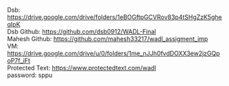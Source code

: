 Dsb: https://drive.google.com/drive/folders/1eBOGftpGCVRov83p4tSHgZzK5gheqIpK </br>
Dsb Github: https://github.com/dsb0912/WADL-Final </br>
Mahesh Github: https://github.com/mahesh33217/wadl_assigment_imp </br>
VM: https://drive.google.com/drive/u/0/folders/1me_nJJh0fvdDOXX3ew2jzGQpoP7f_iFt </br>
Protected Text: https://www.protectedtext.com/wadl  </br>
password: sppu
